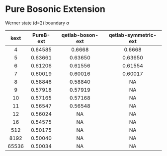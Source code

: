 # Pure Bosonic Extension

Werner state (d=2) boundary $\alpha$

| kext | PureB-ext | qetlab-boson-ext | qetlab-symmetric-ext |
| :-: | :-: | :-: | :-: |
| 4 | 0.64585 | 0.6668 | 0.6668 |
| 5 | 0.63661 | 0.63650 | 0.63650 |
| 6 | 0.61206 | 0.61556 | 0.61554 |
| 7 | 0.60019 | 0.60016 | 0.60017 |
| 8 | 0.58846 | 0.58840 | NA |
| 9 | 0.57918 | 0.57919 | NA |
| 10 | 0.57165 | 0.57168 | NA |
| 11 | 0.56547 | 0.56548 | NA |
| 12 | 0.56024 | NA | NA |
| 16 | 0.54575 | NA | NA |
| 512 | 0.50175 | NA | NA |
| 8192 | 0.50040 | NA | NA |
| 65536 | 0.50034 | NA | NA |
